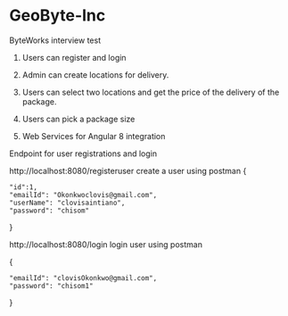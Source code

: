 # GeoByte-Inc
 ByteWorks interview test
 
1. Users can register and login
 
2. Admin can create locations for delivery.

3. Users can select two locations and get the price of the delivery of the package.

4. Users can pick a package size

5. Web Services for Angular 8 integration

Endpoint for user registrations and login

http://localhost:8080/registeruser
create a user using postman
{

	"id":1,
	"emailId": "Okonkwoclovis@gmail.com",
	"userName": "clovisaintiano",
	"password": "chisom"
	
}

http://localhost:8080/login
login user using postman

{


	"emailId": "clovisOkonkwo@gmail.com",
	"password": "chisom1"
	
}

